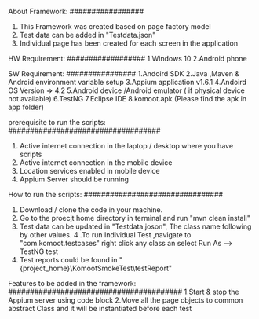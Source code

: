 About Framework:
#################
1. This Framework was created based on page factory model
2. Test data can be added in "Testdata.json"
3. Individual page has been created for each screen in the application

HW Requirement:
##################
1.Windows 10
2.Android phone

SW Requirement:
################
1.Andoird SDK 
2.Java ,Maven & Android environment variable setup
3.Appium application v1.6.1
4.Andoird OS Version => 4.2
5.Android device /Android emulator ( if physical device not available)
6.TestNG
7.Eclipse IDE
8.komoot.apk (Please find the apk in app folder)

prerequisite to run the scripts:
###################################

1. Active internet connection in the laptop / desktop where you have scripts
2. Active internet connection in the mobile device
3. Location services enabled in mobile device
4. Appium Server should be running

How to run the scripts:
################################
1. Download / clone the code in your machine.
2. Go to the proecjt home directory in terminal and run "mvn clean install"
3. Test data can be updated in "Testdata.joson", The class name following by other values.
4 .To run Individual Test ,navigate to  "com.komoot.testcases" right click any class an select Run As --> TestNG test
5. Test reports could be found in "\{project_home}\KomootSmokeTest\testReport"

Features to be added in the framework:
########################################
1.Start & stop the Appium server using code block
2.Move all the  page objects to common abstract Class and it will be instantiated before each test